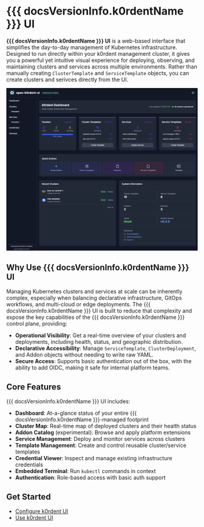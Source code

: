 # {{{ docsVersionInfo.k0rdentName }}} UI

**{{{ docsVersionInfo.k0rdentName }}} UI** is a web-based interface that simplifies the day-to-day management of Kubernetes infrastructure. Designed to run directly within your k0rdent management cluster, it gives you a powerful yet intuitive visual experience for deploying, observing, and maintaining clusters and services across multiple environments. Rather than manually creating `ClusterTemplate` and `ServiceTemplate` objects, you can create clusters and serivces directly from the UI.

![k0rdent-ui screenshot](../assets/images/UI/sample.png)

## Why Use {{{ docsVersionInfo.k0rdentName }}} UI

Managing Kubernetes clusters and services at scale can be inherently complex, especially when balancing declarative infrastructure, GitOps workflows, and multi-cloud or edge deployments. The {{{ docsVersionInfo.k0rdentName }}} UI is built to reduce that complexity and expose the key capabilities of the {{{ docsVersionInfo.k0rdentName }}} control plane, providing:

* **Operational Visibility**: Get a real-time overview of your clusters and deployments, including health, status, and geographic distribution.
* **Declarative Accessibility**: Manage `ServiceTemplate`, `ClusterDeployment`, and Addon objects without needing to write raw YAML.
* **Secure Access**: Supports basic authentication out of the box, with the ability to add OIDC, making it safe for internal platform teams.

## Core Features

{{{ docsVersionInfo.k0rdentName }}} UI includes:

*  **Dashboard**: At-a-glance status of your entire {{{ docsVersionInfo.k0rdentName }}}-managed footprint
*  **Cluster Map**: Real-time map of deployed clusters and their health status
*  **Addon Catalog** (experimental): Browse and apply platform extensions
*  **Service Management**: Deploy and monitor services across clusters
*  **Template Management**: Create and control reusable cluster/service templates
*  **Credential Viewer**: Inspect and manage existing infrastructure credentials
*  **Embedded Terminal**: Run `kubectl` commands in context
*  **Authentication**: Role-based access with basic auth support

## Get Started

* [Configure k0rdent UI](k0rdent-ui-config.md)
* [Use k0rdent UI](k0rdent-ui-usage.md)
